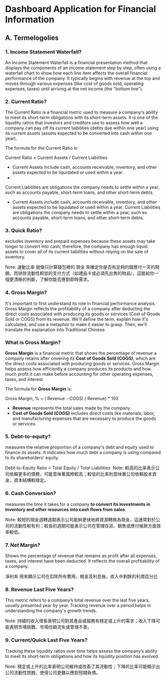 # Dashboard Application for Financial Information

## A. Termelogolies

### 1. Income Statement Waterfall? 
An Income Statement Waterfall is a financial presentation method that displays the components of an income statement step by step, often using a waterfall chart to show how each line item affects the overall financial performance of the company. It typically begins with revenue at the top and moves through various expenses (like cost of goods sold, operating expenses, taxes) until arriving at the net income (the "bottom line").

### 2.  Current Ratio?
The Current Ratio is a financial metric used to measure a company's ability to meet its short-term obligations with its short-term assets. It is one of the liquidity ratios that investors and creditors use to assess how well a company can pay off its current liabilities (debts due within one year) using its current assets (assets expected to be converted into cash within one year).

The formula for the Current Ratio is:

Current Ratio = Current Assets / Current Liabilities

* Current Assets include cash, accounts receivable, inventory, and other assets expected to be liquidated or used within a year.
* 
Current Liabilities are obligations the company needs to settle within a year, such as accounts payable, short-term loans, and other short-term debts.​
 
* Current Assets include cash, accounts receivable, inventory, and other assets expected to be liquidated or used within a year.
Current Liabilities are obligations the company needs to settle within a year, such as accounts payable, short-term loans, and other short-term debts.

### 3. Quick Ratio?
excludes inventory and prepaid expenses because these assets may take longer to convert into cash; therefore, the company has enough liquid assets to cover all of its current liabilities without relying on the sale of inventory.

Note: 速動比率 就像只計算錢包裡的 現金 來確定你是否有足夠的錢應付一天的開銷，而排除流動性較低的支付方式（如禮品卡或必須先出售的物品）。這能給你一個更清晰的判斷，了解你能否應對即時需求。

### 4. Gross Margin?

It's important to first understand its role in financial performance analysis. Gross Margin reflects the profitability of a company after deducting the direct costs associated with producing its goods or services (Cost of Goods Sold or COGS) from its revenue. We'll define the term, explain how it's calculated, and use a metaphor to make it easier to grasp. Then, we'll translate the explanation into Traditional Chinese.


### **What is Gross Margin?**

**Gross Margin** is a financial metric that shows the percentage of revenue a company retains after covering its **Cost of Goods Sold (COGS)**, which are the direct costs associated with producing goods or services. Gross Margin helps assess how efficiently a company produces its products and how much profit it can make before accounting for other operating expenses, taxes, and interest.

The formula for **Gross Margin** is:

Gross Margin, % = ( Revenue - COGS) / Revenue)   *  100


- **Revenue** represents the total sales made by the company.
- **Cost of Goods Sold (COGS)** includes direct costs like materials, labor, and manufacturing expenses that are necessary to produce the goods or services.


### 5. Debt-to-equity?
measures the relative proportion of a company's debt and equity used to finance its assets. It indicates how much debt a company is using compared to its shareholders' equity.

Debt-to-Equity Ratio = Total Equity / Total Liabilities
​
Note: 較高的比率表示公司依賴更多的債務，可能意味著風險較高；較低的比率則意味著公司依賴股本資金，資本結構較穩定。
 
### 6. Cash Conversion?
measures the time it takes for a company **to convert its investments in inventory and other resources into cash flows from sales**.

Note: 較短的現金週轉週期表示公司能夠更快地將資源轉換為現金，這通常對於公司的流動性較有利；較長的週期可能表示公司在管理存貨、銷售或應付帳款方面效率較低。

### 7. Net Margin?

Shows the percentage of revenue that remains as profit after all expenses, taxes, and interest have been deducted. It reflects the overall profitability of a company.

淨利率 用來顯示公司在扣除所有費用、稅金及利息後，收入中剩餘的利潤百分比

### 8. Revenue Last Five Years?

This metric refers to a company’s total revenue over the last five years, usually presented year by year. Tracking revenue over a period helps in understanding the company's growth trends.

Note: 持續的收入增長表明公司對其產品或服務有穩定或上升的需求；收入下降可能表明市場挑戰、市場份額流失或管理不善。

### 9. Current/Quick Last Five Years?

Tracking these liquidity ratios over time helps assess the company’s ability to meet its short-term obligations and how its liquidity position has evolved.

Note: 穩定或上升的比率表明公司維持或改善了其流動性；下降的比率可能顯示出公司流動性問題，使得公司更難以應對短期負債。






